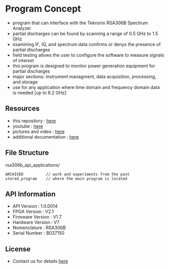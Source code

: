 # Program Concept
- program that can interface with the Tekronix RSA306B Spectrum Analyzer
- partial discharges can be found by scanning a range of 0.5 GHz to 1.5 GHz
- examining IF, IQ, and spectrum data confirms or denys the presence of partial discharges 
- field testing allows the user to configure the software to measure signals of interest
- this program is designed to monitor power generation equipment for partial discharges
- major sections: instrument managment, data acquisition, processing, and storage
- use for any application where time domain and frequency domain data is needed [up to 6.2 GHz]

## Resources
- this repository          : [here](https://github.com/davenakasone/rsa306b_api_applications)
- youtube                  : [here](https://www.youtube.com/playlist?list=PLFYKagNjVg0VuUz5Fuu-ekX6TbwMRO9uI)
- pictures and video       : [here](https://photos.app.goo.gl/BEBcb8ixF9oWZtsN8)
- additional documentation : [here](https://drive.google.com/drive/folders/1-Yi1jUahgB7YDmauL3ozKffGKSb-tnm9?usp=sharing)


## File Structure
rsa306b_api_applications/

    ARCHIVED          // work and experiments from the past
    stored_program    // where the main program is located


## API Information
- API Version          :  1.0.0014
- FPGA Version         :  V2.1
- Firmware Version     :  V1.7
- Hardware Version     :  V7
- Nomenclature         :  RSA306B
- Serial Number        :  B037150


## License
- Contact us for details [here](mailto:nakasd3@unlv.nevada.edu)

